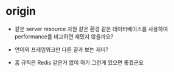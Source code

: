 # origin
- 같은 server resource 자원 같은 환경 같은 데이터베이스를 사용하여 performance를 비교하면 재밌지 않을까요?
- 언어와 프레임워크만 다른 결과 보는 재미?

- 흠 규칙은 Redis 같은거 없이 하기 그런게 있으면 좋겠군요
